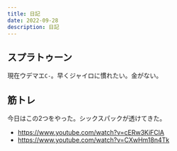 ```yaml
---
title: 日記
date: 2022-09-28
description: 日記
---
```


## スプラトゥーン
現在ウデマエ`C-`。早くジャイロに慣れたい。金がない。

## 筋トレ
今日はこの2つをやった。シックスパックが透けてきた。
- https://www.youtube.com/watch?v=cERw3KiFClA
- https://www.youtube.com/watch?v=CXwHm18n4Tk
